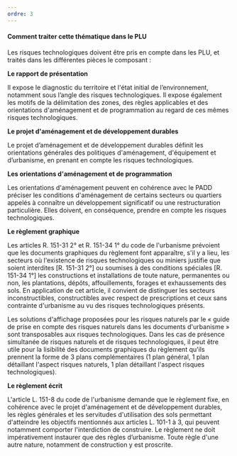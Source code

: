 ```yaml
---
ordre: 3
---
```


#### Comment traiter cette thématique dans le PLU

Les risques technologiques doivent être pris en compte dans les PLU, et traités dans les différentes pièces le composant :

**Le rapport de présentation**

Il expose le diagnostic du territoire et l'état initial de l’environnement, notamment sous l’angle des risques technologiques. Il expose également les motifs de la délimitation des zones, des règles applicables et des orientations d'aménagement et de programmation au regard de ces mêmes risques technologiques.

**Le projet d'aménagement et de développement durables**

Le projet d’aménagement et de développement durables définit les orientations générales des politiques d'aménagement, d'équipement et d’urbanisme, en prenant en compte les risques technologiques.


**Les orientations d'aménagement et de programmation**

Les orientations d'aménagement peuvent en cohérence avec le PADD préciser les conditions d'aménagement de certains secteurs ou quartiers appelés à connaître un développement significatif ou une restructuration particulière.
Elles doivent, en conséquence, prendre en compte les risques technologiques.

**Le règlement graphique** 

Les articles R. 151-31 2° et R. 151-34 1° du code de l'urbanisme prévoient que les documents graphiques du règlement font apparaître, s'il y a lieu, les secteurs où l'existence de risques technologiques ou miniers justifie que soient interdites [R. 151-31 2°] ou soumises à des conditions spéciales [R. 151-34 1°] les constructions et installations de toute nature, permanentes ou non, les plantations, dépôts, affouillements, forages et exhaussements des sols.
En application de cet article, il convient de distinguer les secteurs inconstructibles, constructibles avec respect de prescriptions et ceux sans contrainte d'urbanisme au vu des risques technologiques présents.

Les solutions d'affichage proposées pour les risques naturels par le « guide de prise en compte des risques naturels dans les documents d'urbanisme » sont transposables aux risques technologiques. Dans les cas de présence simultanée de risques naturels et de risques technologiques, il peut être utile pour la lisibilité des documents graphiques du règlement qu'ils prennent la forme de 3 plans complémentaires (1 plan général, 1 plan détaillant l'aspect risques naturels, 1 plan détaillant l'aspect risques technologiques).

**Le règlement écrit**

L'article L. 151-8 du code de l'urbanisme demande que le règlement fixe, en cohérence avec le projet d'aménagement et de développement durables, les règles générales et les servitudes d'utilisation des sols permettant d'atteindre les objectifs mentionnés aux articles L. 101-1 à 3, qui peuvent notamment comporter l'interdiction de construire.
Le règlement ne doit impérativement instaurer que des règles d’urbanisme. Toute règle d'une autre nature, notamment de construction y est proscrite.
